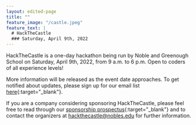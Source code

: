 ```yaml
---
layout: edited-page
title: ""
feature_image: "/castle.jpeg"
feature_text: |
  # HackTheCastle
  ### Saturday, April 9th, 2022
---
```

HackTheCastle is a one-day hackathon being run by Noble and Greenough School on Saturday, April 9th, 2022, from 9 a.m. to 6 p.m. Open to coders of all experience levels!

More information will be released as the event date approaches. To get notified about updates, please sign up for our email list [here](https://docs.google.com/forms/d/e/1FAIpQLSe2ZO7SSPqUvkAtaUsHiiZPvuaAY7kRlARvBTtzm-yEl_wgQg/viewform){:target="_blank"}.

If you are a company considering sponsoring HackTheCastle, please feel free to read through our [sponsorship prospectus](/HackTheCastle-Sponsorship-Prospectus.pdf){:target="_blank"} and to contact the organizers at [hackthecastle@nobles.edu](mailto:hackthecastle@nobles.edu) for further information.
